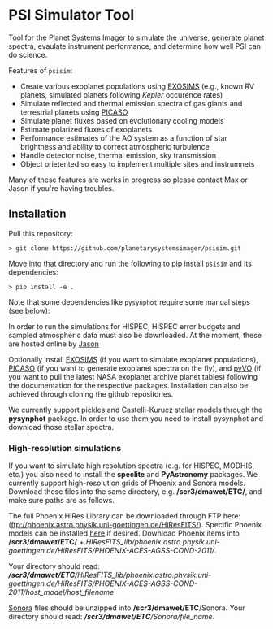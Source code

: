 # PSI Simulator Tool

Tool for the Planet Systems Imager to simulate the universe, generate planet spectra, evaulate instrument performance, and determine how well PSI can do science.

Features of `psisim`:

  * Create various exoplanet populations using [EXOSIMS](https://github.com/dsavransky/EXOSIMS) (e.g., known RV planets, simulated planets following *Kepler* occurence rates)
  * Simulate reflected and thermal emission spectra of gas giants and terrestrial planets using [PICASO](https://github.com/natashabatalha/picaso)
  * Simulate planet fluxes based on evolutionary cooling models
  * Estimate polarized fluxes of exoplanets
  * Performance estimates of the AO system as a function of star brightness and ability to correct atmospheric turbulence
  * Handle detector noise, thermal emission, sky transmission
  * Object orietented so easy to implement multiple sites and instrumnets

Many of these features are works in progress so please contact Max or Jason if you're having troubles. 

## Installation

Pull this repository: 
```
> git clone https://github.com/planetarysystemsimager/psisim.git
```
Move into that directory and run the following to pip install `psisim` and its dependencies:
```
> pip install -e .
```
Note that some dependencies like `pysynphot` require some manual steps (see below):

In order to run the simulations for HISPEC, HISPEC error budgets and sampled atmospheric data must also be downloaded. At the moment, these are hosted online by [Jason](https://caltech.app.box.com/s/ce7hgt56usd1vfvzhn2kv8n7d9cojro6)

Optionally install [EXOSIMS](https://github.com/dsavransky/EXOSIMS) (if you want to simulate exoplanet populations), [PICASO](https://github.com/natashabatalha/picaso) (if you want to generate exoplanet spectra on the fly), and [pyVO](https://github.com/astropy/pyvo) (if you want to pull the latest NASA exoplanet archive planet tables) following the documentation for the respective packages. Installation can also be achieved through cloning the github repositories.

We currently support pickles and Castelli-Kurucz stellar models through the **pysynphot** package. In order to use them you need to install pysynphot and download those stellar spectra. 

### High-resolution simulations

If you want to simulate high resolution spectra (e.g. for HISPEC, MODHIS, etc.) you also need to install the **speclite** and **PyAstronomy** packages. We currently support high-resolution grids of Phoenix and Sonora models. Download these files into the same directory, e.g. **/scr3/dmawet/ETC/**, and make sure paths are as follows.

The full Phoenix HiRes Library can be downloaded through FTP here: (ftp://phoenix.astro.physik.uni-goettingen.de/HiResFITS/). Specific Phoenix models can be installed [here](http://phoenix.astro.physik.uni-goettingen.de/?page_id=15) if desired.
Download Phoenix items into **/scr3/dmawet/ETC/** + *HIResFITS_lib/phoenix.astro.physik.uni-goettingen.de/HiResFITS/PHOENIX-ACES-AGSS-COND-2011/*. 

Your directory should read: ***/scr3/dmawet/ETC**/HIResFITS_lib/phoenix.astro.physik.uni-goettingen.de/HiResFITS/PHOENIX-ACES-AGSS-COND-2011/host_model/host_filename*

[Sonora](https://zenodo.org/record/1309035#.XbtLtpNKhMA) files should be unzipped into **/scr3/dmawet/ETC**/Sonora. Your directory should read: ***/scr3/dmawet/ETC**/Sonora/file_name*. 
